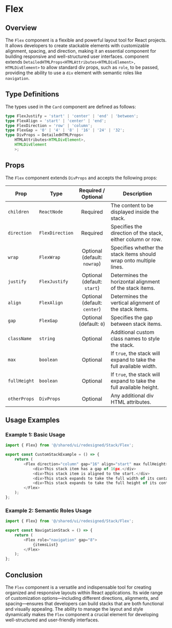# Flex
## Overview
The `Flex` component is a flexible and powerful layout tool for React projects. It allows developers to create stackable elements with customizable alignment, spacing, and direction, making it an essential component for building responsive and well-structured user interfaces.
component extends `DetailedHTMLProps<HTMLAttributes<HTMLDivElement>, HTMLDivElement>` to allow standard div props, such as `role`, to be passed, providing the ability to use a `div` element with semantic roles like `navigation`.

## Type Definitions
The types used in the `Card` component are defined as follows:

```typescript
type FlexJustify = 'start' | 'center' | 'end' | 'between';
type FlexAlign = 'start' | 'center' | 'end';
type FlexDirection = 'row' | 'column';
type FlexGap = '0' | '4' | '8' | '16' | '24' | '32';
type DivProps = DetailedHTMLProps<
    HTMLAttributes<HTMLDivElement>,
    HTMLDivElement
    >;
```
## Props
The `Flex` component extends `DivProps` and accepts the following props:

| Prop        | Type            |       Required / Optional        | Description                                                        |
|-------------|-----------------|:--------------------------------:|--------------------------------------------------------------------|
| `children`  | `ReactNode`     |             Required             | The content to be displayed inside the stack.                      |
| `direction` | `FlexDirection` |             Required             | Specifies the direction of the stack, either column or row.        |
| `wrap`      | `FlexWrap`      | Optional<br/>(default: `nowrap`) | Specifies whether the stack items should wrap onto multiple lines. |
| `justify`   | `FlexJustify`   | Optional<br/>(default: `start`)  | Determines the horizontal alignment of the stack items.            |
| `align`     | `FlexAlign`     | Optional<br/>(default: `center`) | Determines the vertical alignment of the stack items.              |
| `gap`       | `FlexGap`       |   Optional<br/>(default: `0`)    | Specifies the gap between stack items.              |
| `className`  | `string`                                    |             Optional             | Additional custom class names to style the stack.                   |
| `max`        | `boolean`                                   |             Optional             | If `true`, the stack will expand to take the full available width.  |
| `fullHeight` | `boolean`                                   |             Optional             | If `true`, the stack will expand to take the full available height. |
| `otherProps` | `DivProps`   |             Optional             | Any additional div HTML attributes.                                 |

## Usage Examples

### Example 1: Basic Usage
```typescript jsx
import { Flex} from '@/shared/ui/redesigned/Stack/Flex';

export const CustomStackExample = () => {
    return (
        <Flex direction="column" gap="16" align="start" max fullHeight>
            <div>This stack item has a gap of 16px.</div>
            <div>This stack item is aligned to the start.</div>
            <div>This stack expands to take the full width of its container.</div>
            <div>This stack expands to take the full height of its container.</div>
        </Flex>
    );
};
```
### Example 2: Semantic Roles Usage
```typescript jsx
import { Flex} from '@/shared/ui/redesigned/Stack/Flex';

export const NavigationStack = () => {
    return (
        <Flex role="navigation" gap="8">
            {itemsList}
        </Flex>
    );
};
```

## Conclusion
The `Flex` component is a versatile and indispensable tool for creating organized and responsive layouts within React applications. Its wide range of customization options—including different directions, alignments, and spacing—ensures that developers can build stacks that are both functional and visually appealing. The ability to manage the layout and style dynamically makes the `Flex` component a crucial element for developing well-structured and user-friendly interfaces.
